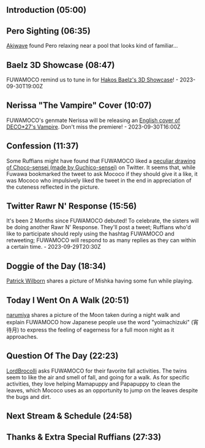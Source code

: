 ## Introduction (05:00)

## Pero Sighting (06:35)

[Akiwave](https://twitter.com/Rassver/status/1707402515640185020) found Pero relaxing near a pool that looks kind of familiar...

## Baelz 3D Showcase (08:47)

FUWAMOCO remind us to tune in for [Hakos Baelz's 3D Showcase](https://youtu.be/Qd5HBpoOIJA)! - 2023-09-30T19:00Z

## Nerissa "The Vampire" Cover (10:07)

FUWAMOCO's genmate Nerissa will be releasing an [English cover of DECO*27's Vampire](https://youtu.be/yw1zOjyfyCw). Don't miss the premiere! - 2023-09-30T16:00Z

## Confession (11:37)

Some Ruffians might have found that FUWAMOCO liked a [peculiar drawing of Choco-sensei (made by Guchico-sensei)](https://twitter.com/Guchico77/status/1706617389419553218) on Twitter. It seems that, while Fuwawa bookmarked the tweet to ask Mococo if they should give it a like, it was Mococo who impulsively liked the tweet in the end in appreciation of the cuteness reflected in the picture.

## Twitter Rawr N' Response (15:56)

It's been 2 Months since FUWAMOCO debuted! To celebrate, the sisters will be doing another Rawr N' Response. They'll post a tweet; Ruffians who'd like to participate should reply using the hashtag FUWAMOCO and retweeting; FUWAMOCO will respond to as many replies as they can within a certain time. - 2023-09-29T20:30Z

## Doggie of the Day (18:34)

[Patrick Wilborn](https://twitter.com/PatrickWilborn/status/1699515994769670192) shares a picture of Mishka having some fun while playing.

## Today I Went On A Walk (20:51)

[narumiya](https://twitter.com/narumi_Luminous/status/1707443935533269316) shares a picture of the Moon taken during a night walk and explain FUWAMOCO how Japanese people use the word "yoimachizuki" (宵待月) to express the feeling of eagerness for a full moon night as it approaches.

## Question Of The Day (22:23)

[LordBrocolli](https://twitter.com/KnightofFate/status/1707524643832422772) asks FUWAMOCO for their favorite fall activities. The twins seem to like the air and smell of fall, and going for a walk. As for specific activities, they love helping Mamapuppy and Papapuppy to clean the leaves, which Mococo uses as an opportunity to jump on the leaves despite the bugs and dirt.

## Next Stream & Schedule (24:58)

## Thanks & Extra Special Ruffians (27:33)
